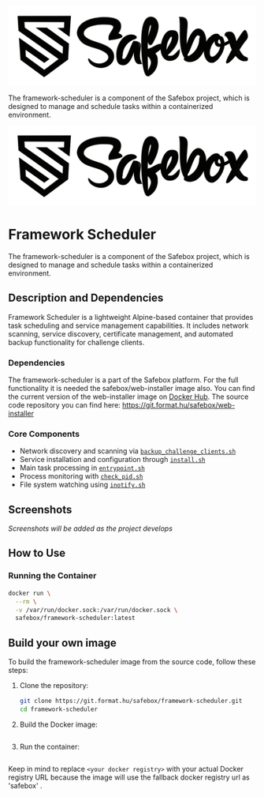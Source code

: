 ![Safebox Logo](./resources/safebox_logo.svg)

The framework-scheduler is a component of the Safebox project, which is designed to manage and schedule tasks within a containerized environment. 

![Safebox Logo](./resources/safebox_logo.svg)

# Framework Scheduler

The framework-scheduler is a component of the Safebox project, which is designed to manage and schedule tasks within a containerized environment.

## Description and Dependencies

Framework Scheduler is a lightweight Alpine-based container that provides task scheduling and service management capabilities. It includes network scanning, service discovery, certificate management, and automated backup functionality for challenge clients.

### Dependencies
The framework-scheduler is a part of the Safebox platform. For the full functionality it is needed the safebox/web-installer image also.
You can find the current version of the web-installer image on [Docker Hub](https://hub.docker.com/r/safebox/web-installer). The source code repository you can find here: https://git.format.hu/safebox/web-installer


### Core Components
- Network discovery and scanning via [`backup_challenge_clients.sh`](scripts/scheduler/backup_challenge_clients.sh)
- Service installation and configuration through [`install.sh`](scripts/scheduler/install.sh)
- Main task processing in [`entrypoint.sh`](scripts/scheduler/entrypoint.sh)
- Process monitoring with [`check_pid.sh`](scripts/scheduler/check_pid.sh)
- File system watching using [`inotify.sh`](scripts/scheduler/inotify.sh)

## Screenshots

*Screenshots will be added as the project develops*

## How to Use

### Running the Container

```bash
docker run \
  --rm \
  -v /var/run/docker.sock:/var/run/docker.sock \
  safebox/framework-scheduler:latest
```

## Build your own image
To build the framework-scheduler image from the source code, follow these steps:
1. Clone the repository:
   ```bash
   git clone https://git.format.hu/safebox/framework-scheduler.git
   cd framework-scheduler
   ```
2. Build the Docker image:
   ```docker build -t <your docker registry>/framework-scheduler:latest .
   ```
3. Run the container:
   ```docker run --rm -e DOCKER_REGISTRY_URL='<your docker registry>' -v /var/run/docker.sock:/var/run/docker.sock framework-scheduler:latest
   ```
Keep in mind to replace `<your docker registry>` with your actual Docker registry URL because the image will use the fallback docker registry url as 'safebox' .